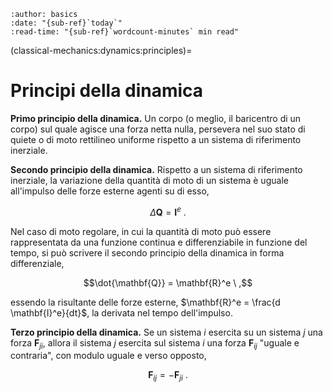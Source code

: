 ```{article-info}
:author: basics
:date: "{sub-ref}`today`"
:read-time: "{sub-ref}`wordcount-minutes` min read"
```

(classical-mechanics:dynamics:principles)=
# Principi della dinamica

**Primo principio della dinamica.**
Un corpo (o meglio, il baricentro di un corpo) sul quale agisce una forza netta nulla, persevera nel suo stato di quiete o di moto rettilineo uniforme rispetto a un sistema di riferimento inerziale.

**Secondo principio della dinamica.** Rispetto a un sistema di riferimento inerziale, la variazione della quantità di moto di un sistema è uguale all'impulso delle forze esterne agenti su di esso,

$$\Delta \mathbf{Q} = \mathbf{I}^e \ .$$

Nel caso di moto regolare, in cui la quantità di moto può essere rappresentata da una funzione continua e differenziabile in funzione del tempo, si può scrivere il secondo principio della dinamica in forma differenziale,

$$\dot{\mathbf{Q}} = \mathbf{R}^e \ ,$$

essendo la risultante delle forze esterne, $\mathbf{R}^e = \frac{d \mathbf{I}^e}{dt}$, la derivata nel tempo dell'impulso.

**Terzo principio della dinamica.** Se un sistema $i$ esercita su un sistema $j$ una forza $\mathbf{F}_{ji}$, allora il sistema $j$ esercita sul sistema $i$ una forza $\mathbf{F}_{ij}$ "uguale e contraria", con modulo uguale e verso opposto,

$$\mathbf{F}_{ij} = - \mathbf{F}_{ji} \ .$$



